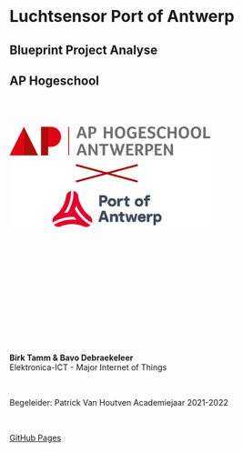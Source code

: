 <br>

# Luchtsensor Port of Antwerp

## Blueprint Project Analyse
## AP Hogeschool

<br>
<br>
<br>

<img src="./Pictures/APxPoA_logo.png" width="70%">

<br>
<br>
<br>
<br>
<br>
<br>
<br>
<br>
<br>
<br>
<br>
<br>
<br>


<b>Birk Tamm & Bavo Debraekeleer</b><br>
Elektronica-ICT - Major Internet of Things

<br>

Begeleider: Patrick Van Houtven
Academiejaar 2021-2022

<br>

<a href="https://ap-project-analysis-2it-iot-1tvt-iot.github.io/bavo-birk-docs-luchtsensor/#/">GitHub Pages</a><br>
<div style="page-break-after: always"></div>